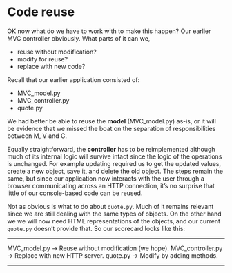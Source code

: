 # Code reuse

OK now what do we have to work with to make this happen? Our earlier MVC
controller obviously. What parts of it can we,

-   reuse without modification?
-   modify for reuse?
-   replace with new code?

Recall that our earlier application consisted of:

-   MVC_model.py
-   MVC_controller.py
-   quote.py

We had better be able to reuse the **model** (MVC_model.py) as-is, or it
will be evidence that we missed the boat on the separation of
responsibilities between M, V and C.

Equally straightforward, the **controller** has to be reimplemented
although much of its internal logic will survive intact since the logic
of the operations is unchanged. For example updating required us to get
the updated values, create a new object, save it, and delete the old
object. The steps remain the same, but since our application now
interacts with the user through a browser communicating across an HTTP
connection, it’s no surprise that little of our console-based code can
be reused.

Not as obvious is what to do about `quote.py`. Much of it remains
relevant since we are still dealing with the same types of objects. On
the other hand we we will now need HTML representations of the objects,
and our current `quote.py` doesn’t provide that. So our scorecard looks
like this:

  ------------------- --- ---------------------------------------
  MVC_model.py        →   Reuse without modification (we hope).
  MVC_controller.py   →   Replace with new HTTP server.
  quote.py            →   Modify by adding methods.
  ------------------- --- ---------------------------------------
